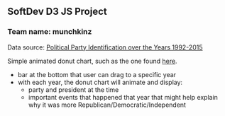 ## SoftDev D3 JS Project

### Team name: munchkinz

Data source: [Political Party Identification over the Years 1992-2015](http://www.pewresearch.org/data-trend/political-attitudes/party-identification/)

Simple animated donut chart, such as the one found [here](http://bl.ocks.org/dbuezas/9306799).
* bar at the bottom that user can drag to a specific year
* with each year, the donut chart will animate and display:
  * party and president at the time
  * important events that happened that year that might help explain why it was more Republican/Democratic/Independent
